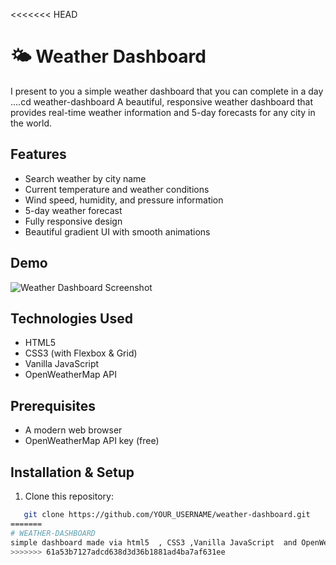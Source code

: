 <<<<<<< HEAD
# 🌤️ Weather Dashboard
I present to you a simple weather dashboard that you can complete in a day ....cd weather-dashboard
A beautiful, responsive weather dashboard that provides real-time weather information and 5-day forecasts for any city in the world.

##  Features

-  Search weather by city name
-  Current temperature and weather conditions
-  Wind speed, humidity, and pressure information
-  5-day weather forecast
-  Fully responsive design
-  Beautiful gradient UI with smooth animations

##  Demo

![Weather Dashboard Screenshot](screenshot.png)

##  Technologies Used

- HTML5
- CSS3 (with Flexbox & Grid)
- Vanilla JavaScript
- OpenWeatherMap API

##  Prerequisites

- A modern web browser
- OpenWeatherMap API key (free)

##  Installation & Setup

1. Clone this repository:
```bash
   git clone https://github.com/YOUR_USERNAME/weather-dashboard.git
=======
# WEATHER-DASHBOARD
simple dashboard made via html5  , CSS3 ,Vanilla JavaScript  and OpenWeatherMap API
>>>>>>> 61a53b7127adcd638d3d36b1881ad4ba7af631ee
